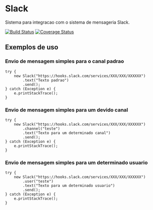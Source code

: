 # Slack
Sistema para integracao com o sistema de mensageria Slack.

[![Build Status](https://api.travis-ci.org/wmixvideo/slack.png)](http://travis-ci.org/#!/wmixvideo/slack)
[![Coverage Status](https://coveralls.io/repos/github/wmixvideo/slack/badge.svg?branch=master)](https://coveralls.io/github/wmixvideo/slack?branch=master)

## Exemplos de uso

### Envio de mensagem simples para o canal padrao
```
try {
    new Slack("https://hooks.slack.com/services/XXX/XXX/XXXXXX")
        .text("Texto padrao")
        .send();
} catch (Exception e) {
    e.printStackTrace();
}
```

### Envio de mensagem simples para um devido canal
```
try {
    new Slack("https://hooks.slack.com/services/XXX/XXX/XXXXXX")
        .channel("teste")
        .text("Texto para um determinado canal")
        .send();
} catch (Exception e) {
    e.printStackTrace();
}
```

### Envio de mensagem simples para um determinado usuario
```
try {
    new Slack("https://hooks.slack.com/services/XXX/XXX/XXXXXX")
        .user("teste")
        .text("Texto para um determinado usuario")
        .send();
} catch (Exception e) {
    e.printStackTrace();
}
```